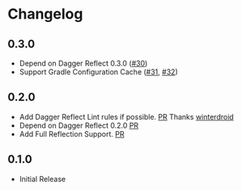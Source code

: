 # Changelog
## 0.3.0
 * Depend on Dagger Reflect 0.3.0 ([#30](https://github.com/soundcloud/delect/pull/30))
 * Support Gradle Configuration Cache ([#31](https://github.com/soundcloud/delect/pull/31), [#32](https://github.com/soundcloud/delect/pull/32))

## 0.2.0
 * Add Dagger Reflect Lint rules if possible. [PR](https://github.com/soundcloud/delect/pull/13) Thanks [winterdroid](https://github.com/winterDroid)
 * Depend on Dagger Reflect 0.2.0 [PR](https://github.com/soundcloud/delect/pull/24)
 * Add Full Reflection Support. [PR](https://github.com/soundcloud/delect/pull/25)

## 0.1.0
 * Initial Release

